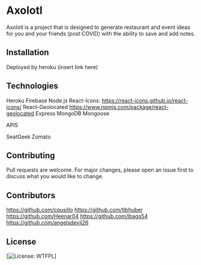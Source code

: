 # Axolotl

Axolotl is a project that is designed to generate restaurant and event ideas for you and your friends (post COVID) with the ability to save and add notes.

## Installation
Deployed by heroku (insert link here)


## Technologies

Heroku
Firebase
Node.js
React-Icons: https://react-icons.github.io/react-icons/
React-Geolocated https://www.npmjs.com/package/react-geolocated
Express
MongoDB
Mongoose

APIS

SeatGeek 
Zomato



## Contributing

Pull requests are welcome. For major changes, please open an issue first to discuss what you would like to change.

## Contributors

https://github.com/cpusillo
https://github.com/tlbhuber
https://github.com/Heenar04
https://github.com/lbags54
https://github.com/angelsdevil26




## License
[![License: WTFPL](https://img.shields.io/badge/License-WTFPL-brightgreen.svg)]